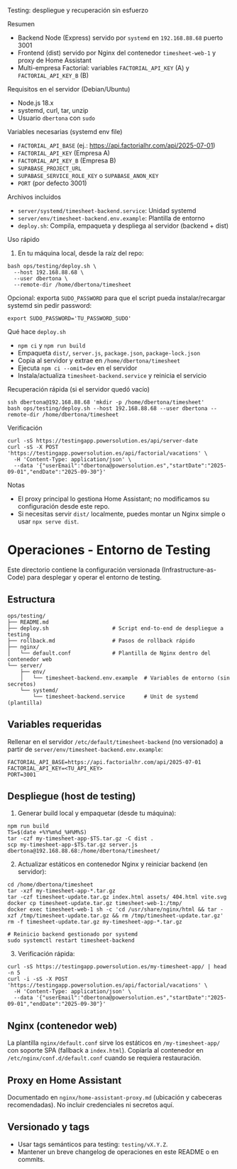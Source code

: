 Testing: despliegue y recuperación sin esfuerzo

Resumen
- Backend Node (Express) servido por `systemd` en `192.168.88.68` puerto 3001
- Frontend (dist) servido por Nginx del contenedor `timesheet-web-1` y proxy de Home Assistant
- Multi-empresa Factorial: variables `FACTORIAL_API_KEY` (A) y `FACTORIAL_API_KEY_B` (B)

Requisitos en el servidor (Debian/Ubuntu)
- Node.js 18.x
- systemd, curl, tar, unzip
- Usuario `dbertona` con `sudo`

Variables necesarias (systemd env file)
- `FACTORIAL_API_BASE` (ej.: https://api.factorialhr.com/api/2025-07-01)
- `FACTORIAL_API_KEY` (Empresa A)
- `FACTORIAL_API_KEY_B` (Empresa B)
- `SUPABASE_PROJECT_URL`
- `SUPABASE_SERVICE_ROLE_KEY` o `SUPABASE_ANON_KEY`
- `PORT` (por defecto 3001)

Archivos incluidos
- `server/systemd/timesheet-backend.service`: Unidad systemd
- `server/env/timesheet-backend.env.example`: Plantilla de entorno
- `deploy.sh`: Compila, empaqueta y despliega al servidor (backend + dist)

Uso rápido
1) En tu máquina local, desde la raíz del repo:
```
bash ops/testing/deploy.sh \
  --host 192.168.88.68 \
  --user dbertona \
  --remote-dir /home/dbertona/timesheet
```
Opcional: exporta `SUDO_PASSWORD` para que el script pueda instalar/recargar systemd sin pedir password:
```
export SUDO_PASSWORD='TU_PASSWORD_SUDO'
```

Qué hace `deploy.sh`
- `npm ci` y `npm run build`
- Empaqueta `dist/`, `server.js`, `package.json`, `package-lock.json`
- Copia al servidor y extrae en `/home/dbertona/timesheet`
- Ejecuta `npm ci --omit=dev` en el servidor
- Instala/actualiza `timesheet-backend.service` y reinicia el servicio

Recuperación rápida (si el servidor quedó vacío)
```
ssh dbertona@192.168.88.68 'mkdir -p /home/dbertona/timesheet'
bash ops/testing/deploy.sh --host 192.168.88.68 --user dbertona --remote-dir /home/dbertona/timesheet
```

Verificación
```
curl -sS https://testingapp.powersolution.es/api/server-date
curl -sS -X POST 'https://testingapp.powersolution.es/api/factorial/vacations' \
  -H 'Content-Type: application/json' \
  --data '{"userEmail":"dbertona@powersolution.es","startDate":"2025-09-01","endDate":"2025-09-30"}'
```

Notas
- El proxy principal lo gestiona Home Assistant; no modificamos su configuración desde este repo.
- Si necesitas servir `dist/` localmente, puedes montar un Nginx simple o usar `npx serve dist`.

# Operaciones - Entorno de Testing

Este directorio contiene la configuración versionada (Infrastructure-as-Code) para desplegar y operar el entorno de testing.

## Estructura

```
ops/testing/
├── README.md
├── deploy.sh                    # Script end-to-end de despliegue a testing
├── rollback.md                  # Pasos de rollback rápido
├── nginx/
│   └── default.conf             # Plantilla de Nginx dentro del contenedor web
└── server/
    ├── env/
    │   └── timesheet-backend.env.example  # Variables de entorno (sin secretos)
    └── systemd/
        └── timesheet-backend.service      # Unit de systemd (plantilla)
```

## Variables requeridas

Rellenar en el servidor `/etc/default/timesheet-backend` (no versionado) a partir de `server/env/timesheet-backend.env.example`:

```
FACTORIAL_API_BASE=https://api.factorialhr.com/api/2025-07-01
FACTORIAL_API_KEY=<TU_API_KEY>
PORT=3001
```

## Despliegue (host de testing)

1. Generar build local y empaquetar (desde tu máquina):

```
npm run build
TS=$(date +%Y%m%d_%H%M%S)
tar -czf my-timesheet-app-$TS.tar.gz -C dist .
scp my-timesheet-app-$TS.tar.gz server.js dbertona@192.168.88.68:/home/dbertona/timesheet/
```

2. Actualizar estáticos en contenedor Nginx y reiniciar backend (en servidor):

```
cd /home/dbertona/timesheet
tar -xzf my-timesheet-app-*.tar.gz
tar -czf timesheet-update.tar.gz index.html assets/ 404.html vite.svg
docker cp timesheet-update.tar.gz timesheet-web-1:/tmp/
docker exec timesheet-web-1 sh -c 'cd /usr/share/nginx/html && tar -xzf /tmp/timesheet-update.tar.gz && rm /tmp/timesheet-update.tar.gz'
rm -f timesheet-update.tar.gz my-timesheet-app-*.tar.gz

# Reinicio backend gestionado por systemd
sudo systemctl restart timesheet-backend
```

3. Verificación rápida:

```
curl -sS https://testingapp.powersolution.es/my-timesheet-app/ | head -n 5
curl -i -sS -X POST 'https://testingapp.powersolution.es/api/factorial/vacations' \
  -H 'Content-Type: application/json' \
  --data '{"userEmail":"dbertona@powersolution.es","startDate":"2025-09-01","endDate":"2025-09-30"}'
```

## Nginx (contenedor web)

La plantilla `nginx/default.conf` sirve los estáticos en `/my-timesheet-app/` con soporte SPA (fallback a `index.html`). Copiarla al contenedor en `/etc/nginx/conf.d/default.conf` cuando se requiera restauración.

## Proxy en Home Assistant

Documentado en `nginx/home-assistant-proxy.md` (ubicación y cabeceras recomendadas). No incluir credenciales ni secretos aquí.

## Versionado y tags

- Usar tags semánticos para testing: `testing/vX.Y.Z`.
- Mantener un breve changelog de operaciones en este README o en commits.
